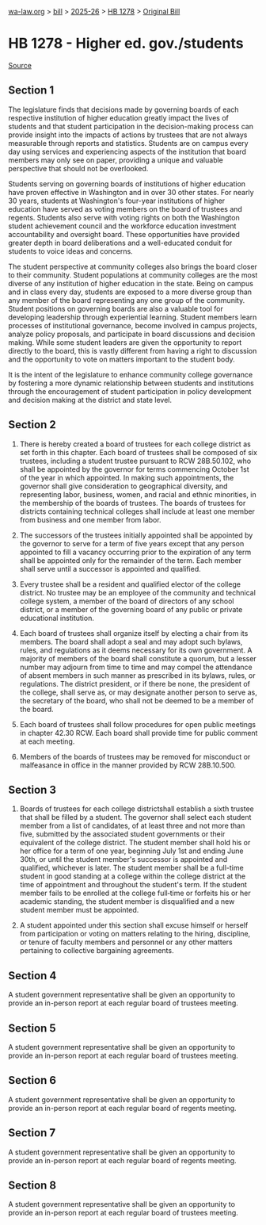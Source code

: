 [wa-law.org](/) > [bill](/bill/) > [2025-26](/bill/2025-26/) > [HB 1278](/bill/2025-26/hb/1278/) > [Original Bill](/bill/2025-26/hb/1278/1/)

# HB 1278 - Higher ed. gov./students

[Source](http://lawfilesext.leg.wa.gov/biennium/2025-26/Pdf/Bills/House%20Bills/1278.pdf)

## Section 1
The legislature finds that decisions made by governing boards of each respective institution of higher education greatly impact the lives of students and that student participation in the decision-making process can provide insight into the impacts of actions by trustees that are not always measurable through reports and statistics. Students are on campus every day using services and experiencing aspects of the institution that board members may only see on paper, providing a unique and valuable perspective that should not be overlooked.

Students serving on governing boards of institutions of higher education have proven effective in Washington and in over 30 other states. For nearly 30 years, students at Washington's four-year institutions of higher education have served as voting members on the board of trustees and regents. Students also serve with voting rights on both the Washington student achievement council and the workforce education investment accountability and oversight board. These opportunities have provided greater depth in board deliberations and a well-educated conduit for students to voice ideas and concerns.

The student perspective at community colleges also brings the board closer to their community. Student populations at community colleges are the most diverse of any institution of higher education in the state. Being on campus and in class every day, students are exposed to a more diverse group than any member of the board representing any one group of the community. Student positions on governing boards are also a valuable tool for developing leadership through experiential learning. Student members learn processes of institutional governance, become involved in campus projects, analyze policy proposals, and participate in board discussions and decision making. While some student leaders are given the opportunity to report directly to the board, this is vastly different from having a right to discussion and the opportunity to vote on matters important to the student body.

It is the intent of the legislature to enhance community college governance by fostering a more dynamic relationship between students and institutions through the encouragement of student participation in policy development and decision making at the district and state level.

## Section 2
1. There is hereby created a board of trustees for each college district as set forth in this chapter. Each board of trustees shall be composed of six trustees, including a student trustee pursuant to RCW 28B.50.102, who shall be appointed by the governor for terms commencing October 1st of the year in which appointed. In making such appointments, the governor shall give consideration to geographical diversity, and representing labor, business, women, and racial and ethnic minorities, in the membership of the boards of trustees. The boards of trustees for districts containing technical colleges shall include at least one member from business and one member from labor.

2. The successors of the trustees initially appointed shall be appointed by the governor to serve for a term of five years except that any person appointed to fill a vacancy occurring prior to the expiration of any term shall be appointed only for the remainder of the term. Each member shall serve until a successor is appointed and qualified.

3. Every trustee shall be a resident and qualified elector of the college district. No trustee may be an employee of the community and technical college system, a member of the board of directors of any school district, or a member of the governing board of any public or private educational institution.

4. Each board of trustees shall organize itself by electing a chair from its members. The board shall adopt a seal and may adopt such bylaws, rules, and regulations as it deems necessary for its own government. A majority of members of the board shall constitute a quorum, but a lesser number may adjourn from time to time and may compel the attendance of absent members in such manner as prescribed in its bylaws, rules, or regulations. The district president, or if there be none, the president of the college, shall serve as, or may designate another person to serve as, the secretary of the board, who shall not be deemed to be a member of the board.

5. Each board of trustees shall follow procedures for open public meetings in chapter 42.30 RCW. Each board shall provide time for public comment at each meeting.

6. Members of the boards of trustees may be removed for misconduct or malfeasance in office in the manner provided by RCW 28B.10.500.

## Section 3
1. Boards of trustees for each college districtshall establish a sixth trustee that shall be filled by a student. The governor shall select each student member from a list of candidates, of at least three and not more than five, submitted by the associated student governments or their equivalent of the college district. The student member shall hold his or her office for a term of one year, beginning July 1st and ending June 30th, or until the student member's successor is appointed and qualified, whichever is later. The student member shall be a full-time student in good standing at a college within the college district at the time of appointment and throughout the student's term. If the student member fails to be enrolled at the college full‑time or forfeits his or her academic standing, the student member is disqualified and a new student member must be appointed.

2. A student appointed under this section shall excuse himself or herself from participation or voting on matters relating to the hiring, discipline, or tenure of faculty members and personnel or any other matters pertaining to collective bargaining agreements.

## Section 4
A student government representative shall be given an opportunity to provide an in-person report at each regular board of trustees meeting.

## Section 5
A student government representative shall be given an opportunity to provide an in-person report at each regular board of trustees meeting.

## Section 6
A student government representative shall be given an opportunity to provide an in-person report at each regular board of regents meeting.

## Section 7
A student government representative shall be given an opportunity to provide an in-person report at each regular board of regents meeting.

## Section 8
A student government representative shall be given an opportunity to provide an in-person report at each regular board of trustees meeting.
